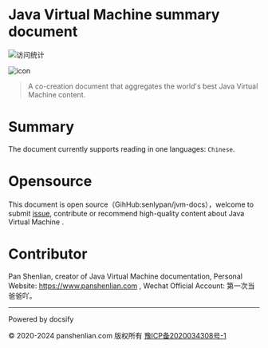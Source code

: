 # Java Virtual Machine summary document

![访问统计](https://visitor-badge.glitch.me/badge?page_id=senlypan.jvm.readme-en&left_color=blue&right_color=red)

![icon](http://jvm.panshenlian.com/_media/icon200.png)

> A co-creation document that aggregates the world's best Java Virtual Machine content.

# Summary

The document currently supports reading in one languages: `Chinese`.

# Opensource

This document is open source（GihHub:senlypan/jvm-docs），welcome to submit [issue](https://github.com/senlypan/jvm-docs/issues), contribute or recommend high-quality content about Java Virtual Machine .

# Contributor

Pan Shenlian, creator of Java Virtual Machine documentation,  Personal Website: https://www.panshenlian.com , Wechat Official Account: 第一次当爸爸吖。

***
Powered by docsify

© 2020-2024 panshenlian.com 版权所有  [豫ICP备2020034308号-1](https://beian.miit.gov.cn/)